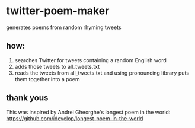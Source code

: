 # twitter-poem-maker
generates poems from random rhyming tweets

## how:
1. searches Twitter for tweets containing a random English word
2. adds those tweets to all_tweets.txt
3. reads the tweets from all_tweets.txt and using pronouncing library puts them together into a poem

## thank yous
This was inspired by Andrei Gheorghe's longest poem in the world:
https://github.com/idevelop/longest-poem-in-the-world
